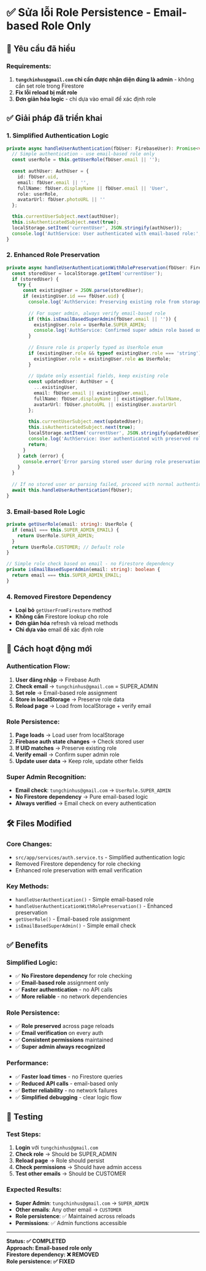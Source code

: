 # ✅ Sửa lỗi Role Persistence - Email-based Role Only

## 🎯 **Yêu cầu đã hiểu**

### **Requirements:**
1. **`tungchinhus@gmail.com` chỉ cần được nhận diện đúng là admin** - không cần set role trong Firestore
2. **Fix lỗi reload bị mất role**
3. **Đơn giản hóa logic** - chỉ dựa vào email để xác định role

## ✅ **Giải pháp đã triển khai**

### **1. Simplified Authentication Logic**
```typescript
private async handleUserAuthentication(fbUser: FirebaseUser): Promise<void> {
  // Simple authentication - use email-based role only
  const userRole = this.getUserRole(fbUser.email || '');
  
  const authUser: AuthUser = {
    id: fbUser.uid,
    email: fbUser.email || '',
    fullName: fbUser.displayName || fbUser.email || 'User',
    role: userRole,
    avatarUrl: fbUser.photoURL || ''
  };

  this.currentUserSubject.next(authUser);
  this.isAuthenticatedSubject.next(true);
  localStorage.setItem('currentUser', JSON.stringify(authUser));
  console.log('AuthService: User authenticated with email-based role:', authUser);
}
```

### **2. Enhanced Role Preservation**
```typescript
private async handleUserAuthenticationWithRolePreservation(fbUser: FirebaseUser): Promise<void> {
  const storedUser = localStorage.getItem('currentUser');
  if (storedUser) {
    try {
      const existingUser = JSON.parse(storedUser);
      if (existingUser.id === fbUser.uid) {
        console.log('AuthService: Preserving existing role from storage:', existingUser.role);
        
        // For super admin, always verify email-based role
        if (this.isEmailBasedSuperAdmin(fbUser.email || '')) {
          existingUser.role = UserRole.SUPER_ADMIN;
          console.log('AuthService: Confirmed super admin role based on email');
        }
        
        // Ensure role is properly typed as UserRole enum
        if (existingUser.role && typeof existingUser.role === 'string') {
          existingUser.role = existingUser.role as UserRole;
        }
        
        // Update only essential fields, keep existing role
        const updatedUser: AuthUser = {
          ...existingUser,
          email: fbUser.email || existingUser.email,
          fullName: fbUser.displayName || existingUser.fullName,
          avatarUrl: fbUser.photoURL || existingUser.avatarUrl
        };
        
        this.currentUserSubject.next(updatedUser);
        this.isAuthenticatedSubject.next(true);
        localStorage.setItem('currentUser', JSON.stringify(updatedUser));
        console.log('AuthService: User authenticated with preserved role:', updatedUser);
        return;
      }
    } catch (error) {
      console.error('Error parsing stored user during role preservation:', error);
    }
  }
  
  // If no stored user or parsing failed, proceed with normal authentication
  await this.handleUserAuthentication(fbUser);
}
```

### **3. Email-based Role Logic**
```typescript
private getUserRole(email: string): UserRole {
  if (email === this.SUPER_ADMIN_EMAIL) {
    return UserRole.SUPER_ADMIN;
  }
  return UserRole.CUSTOMER; // Default role
}

// Simple role check based on email - no Firestore dependency
private isEmailBasedSuperAdmin(email: string): boolean {
  return email === this.SUPER_ADMIN_EMAIL;
}
```

### **4. Removed Firestore Dependency**
- **Loại bỏ** `getUserFromFirestore` method
- **Không cần** Firestore lookup cho role
- **Đơn giản hóa** refresh và reload methods
- **Chỉ dựa vào** email để xác định role

## 🎯 **Cách hoạt động mới**

### **Authentication Flow:**
1. **User đăng nhập** → Firebase Auth
2. **Check email** → `tungchinhus@gmail.com` = SUPER_ADMIN
3. **Set role** → Email-based role assignment
4. **Store in localStorage** → Preserve role data
5. **Reload page** → Load from localStorage + verify email

### **Role Persistence:**
1. **Page loads** → Load user from localStorage
2. **Firebase auth state changes** → Check stored user
3. **If UID matches** → Preserve existing role
4. **Verify email** → Confirm super admin role
5. **Update user data** → Keep role, update other fields

### **Super Admin Recognition:**
- **Email check**: `tungchinhus@gmail.com` → `UserRole.SUPER_ADMIN`
- **No Firestore dependency** → Pure email-based logic
- **Always verified** → Email check on every authentication

## 🛠️ **Files Modified**

### **Core Changes:**
- `src/app/services/auth.service.ts` - Simplified authentication logic
- Removed Firestore dependency for role checking
- Enhanced role preservation with email verification

### **Key Methods:**
- `handleUserAuthentication()` - Simple email-based role
- `handleUserAuthenticationWithRolePreservation()` - Enhanced preservation
- `getUserRole()` - Email-based role assignment
- `isEmailBasedSuperAdmin()` - Simple email check

## ✅ **Benefits**

### **Simplified Logic:**
- ✅ **No Firestore dependency** for role checking
- ✅ **Email-based role** assignment only
- ✅ **Faster authentication** - no API calls
- ✅ **More reliable** - no network dependencies

### **Role Persistence:**
- ✅ **Role preserved** across page reloads
- ✅ **Email verification** on every auth
- ✅ **Consistent permissions** maintained
- ✅ **Super admin always recognized**

### **Performance:**
- ✅ **Faster load times** - no Firestore queries
- ✅ **Reduced API calls** - email-based only
- ✅ **Better reliability** - no network failures
- ✅ **Simplified debugging** - clear logic flow

## 🧪 **Testing**

### **Test Steps:**
1. **Login** với `tungchinhus@gmail.com`
2. **Check role** → Should be SUPER_ADMIN
3. **Reload page** → Role should persist
4. **Check permissions** → Should have admin access
5. **Test other emails** → Should be CUSTOMER

### **Expected Results:**
- **Super Admin**: `tungchinhus@gmail.com` → `SUPER_ADMIN`
- **Other emails**: Any other email → `CUSTOMER`
- **Role persistence**: ✅ Maintained across reloads
- **Permissions**: ✅ Admin functions accessible

---

**Status: ✅ COMPLETED**  
**Approach: Email-based role only**  
**Firestore dependency: ❌ REMOVED**  
**Role persistence: ✅ FIXED**
